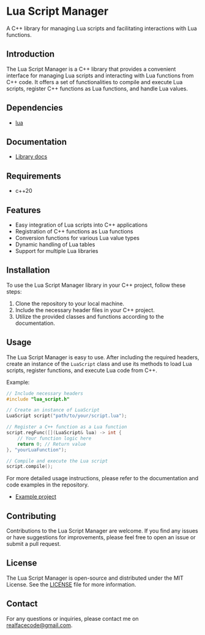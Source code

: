 # Lua Script Manager

A C++ library for managing Lua scripts and facilitating interactions with Lua functions.

## Introduction

The Lua Script Manager is a C++ library that provides a convenient interface for managing Lua scripts and interacting with Lua functions from C++ code. It offers a set of functionalities to compile and execute Lua scripts, register C++ functions as Lua functions, and handle Lua values.

## Dependencies

- [lua](https://www.lua.org/docs.html)

## Documentation

- [Library docs](doc/usage.MD)

## Requirements

- c++20

## Features

- Easy integration of Lua scripts into C++ applications
- Registration of C++ functions as Lua functions
- Conversion functions for various Lua value types
- Dynamic handling of Lua tables
- Support for multiple Lua libraries

## Installation

To use the Lua Script Manager library in your C++ project, follow these steps:

1. Clone the repository to your local machine.
2. Include the necessary header files in your C++ project.
3. Utilize the provided classes and functions according to the documentation.

## Usage

The Lua Script Manager is easy to use. After including the required headers, create an instance of the `LuaScript` class and use its methods to load Lua scripts, register functions, and execute Lua code from C++.

Example:

```cpp
// Include necessary headers
#include "lua_script.h"

// Create an instance of LuaScript
LuaScript script("path/to/your/script.lua");

// Register a C++ function as a Lua function
script.regFunc([](LuaScript& lua) -> int {
    // Your function logic here
    return 0; // Return value
}, "yourLuaFunction");

// Compile and execute the Lua script
script.compile();
```

For more detailed usage instructions, please refer to the documentation and code examples in the repository.
-  [Example project](https://github.com/RealFaceCode/luascriptexample.git)

## Contributing

Contributions to the Lua Script Manager are welcome. If you find any issues or have suggestions for improvements, please feel free to open an issue or submit a pull request.

## License

The Lua Script Manager is open-source and distributed under the MIT License. See the [LICENSE](./LICENSE) file for more information.

## Contact

For any questions or inquiries, please contact me on realfacecode@gmail.com.
